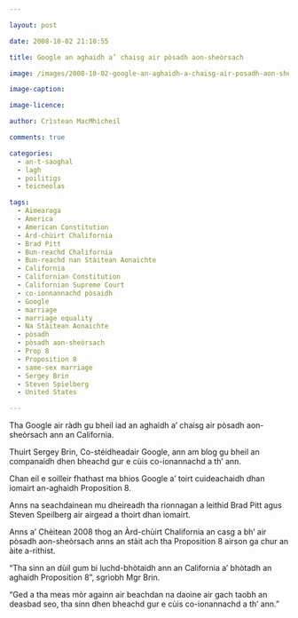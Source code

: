 ```yaml
---

layout: post

date: 2008-10-02 21:10:55

title: Google an aghaidh a’ chaisg air pòsadh aon-sheòrsach

image: /images/2008-10-02-google-an-aghaidh-a-chaisg-air-posadh-aon-sheorsach.jpg

image-caption:

image-licence:

author: Crìstean MacMhìcheil

comments: true

categories:
  - an-t-saoghal
  - lagh
  - poilitigs
  - teicneolas

tags:
  - Aimearaga
  - America
  - American Constitution
  - Àrd-chùirt Chalifornia
  - Brad Pitt
  - Bun-reachd Chalifornia
  - Bun-reachd nan Stàitean Aonaichte
  - California
  - Californian Constitution
  - Californian Supreme Court
  - co-ionnannachd pòsaidh
  - Google
  - marriage
  - marriage equality
  - Na Stàitean Aonaichte
  - pòsadh
  - pòsadh aon-sheòrsach
  - Prop 8
  - Proposition 8
  - same-sex marriage
  - Sergey Brin
  - Steven Spielberg
  - United States

---
```


Tha Google air ràdh gu bheil iad an aghaidh a&#8217; chaisg air pòsadh aon-sheòrsach ann an California.

<!--more-->

Thuirt Sergey Brin, Co-stéidheadair Google, ann am blog gu bheil an companaidh dhen bheachd gur e cùis co-ionannachd a th&#8217; ann.

Chan eil e soilleir fhathast ma bhios Google a&#8217; toirt cuideachaidh dhan iomairt an-aghaidh Proposition 8.

Anns na seachdainean mu dheireadh tha rionnagan a leithid Brad Pitt agus Steven Speilberg air airgead a thoirt dhan iomairt.

Anns a&#8217; Chèitean 2008 thog an Àrd-chùirt Chalifornia an casg a bh&#8217; air pòsadh aon-sheòrsach anns an stàit ach tha Proposition 8 airson ga chur an àite a-rithist.

&#8220;Tha sinn an dùil gum bi luchd-bhòtaidh ann an California a&#8217; bhòtadh an aghaidh Proposition 8&#8221;, sgrìobh Mgr Brin.

&#8220;Ged a tha meas mòr againn air beachdan na daoine air gach taobh an deasbad seo, tha sinn dhen bheachd gur e cùis co-ionannachd a th&#8217; ann.&#8221;
